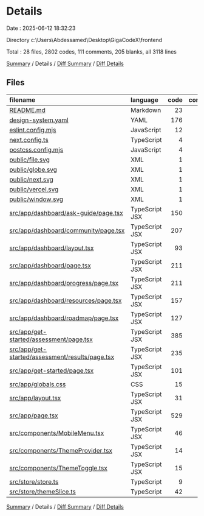 # Details

Date : 2025-06-12 18:32:23

Directory c:\\Users\\Abdessamed\\Desktop\\GigaCodeX\\frontend

Total : 28 files,  2802 codes, 111 comments, 205 blanks, all 3118 lines

[Summary](results.md) / Details / [Diff Summary](diff.md) / [Diff Details](diff-details.md)

## Files
| filename | language | code | comment | blank | total |
| :--- | :--- | ---: | ---: | ---: | ---: |
| [README.md](/README.md) | Markdown | 23 | 0 | 14 | 37 |
| [design-system.yaml](/design-system.yaml) | YAML | 176 | 10 | 14 | 200 |
| [eslint.config.mjs](/eslint.config.mjs) | JavaScript | 12 | 0 | 5 | 17 |
| [next.config.ts](/next.config.ts) | TypeScript | 4 | 1 | 3 | 8 |
| [postcss.config.mjs](/postcss.config.mjs) | JavaScript | 4 | 0 | 2 | 6 |
| [public/file.svg](/public/file.svg) | XML | 1 | 0 | 0 | 1 |
| [public/globe.svg](/public/globe.svg) | XML | 1 | 0 | 0 | 1 |
| [public/next.svg](/public/next.svg) | XML | 1 | 0 | 0 | 1 |
| [public/vercel.svg](/public/vercel.svg) | XML | 1 | 0 | 0 | 1 |
| [public/window.svg](/public/window.svg) | XML | 1 | 0 | 0 | 1 |
| [src/app/dashboard/ask-guide/page.tsx](/src/app/dashboard/ask-guide/page.tsx) | TypeScript JSX | 150 | 7 | 9 | 166 |
| [src/app/dashboard/community/page.tsx](/src/app/dashboard/community/page.tsx) | TypeScript JSX | 207 | 4 | 11 | 222 |
| [src/app/dashboard/layout.tsx](/src/app/dashboard/layout.tsx) | TypeScript JSX | 93 | 4 | 7 | 104 |
| [src/app/dashboard/page.tsx](/src/app/dashboard/page.tsx) | TypeScript JSX | 211 | 8 | 10 | 229 |
| [src/app/dashboard/progress/page.tsx](/src/app/dashboard/progress/page.tsx) | TypeScript JSX | 211 | 5 | 9 | 225 |
| [src/app/dashboard/resources/page.tsx](/src/app/dashboard/resources/page.tsx) | TypeScript JSX | 157 | 4 | 8 | 169 |
| [src/app/dashboard/roadmap/page.tsx](/src/app/dashboard/roadmap/page.tsx) | TypeScript JSX | 127 | 2 | 6 | 135 |
| [src/app/get-started/assessment/page.tsx](/src/app/get-started/assessment/page.tsx) | TypeScript JSX | 385 | 12 | 21 | 418 |
| [src/app/get-started/assessment/results/page.tsx](/src/app/get-started/assessment/results/page.tsx) | TypeScript JSX | 235 | 11 | 13 | 259 |
| [src/app/get-started/page.tsx](/src/app/get-started/page.tsx) | TypeScript JSX | 101 | 5 | 8 | 114 |
| [src/app/globals.css](/src/app/globals.css) | CSS | 15 | 10 | 6 | 31 |
| [src/app/layout.tsx](/src/app/layout.tsx) | TypeScript JSX | 31 | 0 | 5 | 36 |
| [src/app/page.tsx](/src/app/page.tsx) | TypeScript JSX | 529 | 27 | 31 | 587 |
| [src/components/MobileMenu.tsx](/src/components/MobileMenu.tsx) | TypeScript JSX | 46 | 1 | 5 | 52 |
| [src/components/ThemeProvider.tsx](/src/components/ThemeProvider.tsx) | TypeScript JSX | 14 | 0 | 3 | 17 |
| [src/components/ThemeToggle.tsx](/src/components/ThemeToggle.tsx) | TypeScript JSX | 15 | 0 | 4 | 19 |
| [src/store/store.ts](/src/store/store.ts) | TypeScript | 9 | 0 | 3 | 12 |
| [src/store/themeSlice.ts](/src/store/themeSlice.ts) | TypeScript | 42 | 0 | 8 | 50 |

[Summary](results.md) / Details / [Diff Summary](diff.md) / [Diff Details](diff-details.md)